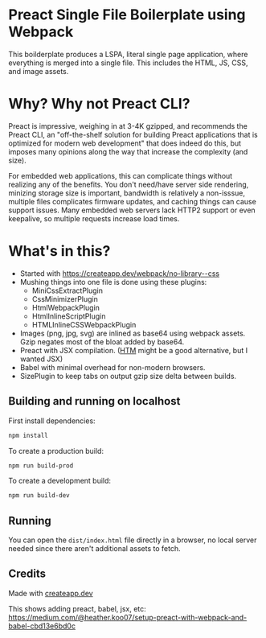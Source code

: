 # Preact Single File Boilerplate using Webpack

This boilderplate produces a LSPA, literal single page application, where everything is merged into a single file. This includes the HTML, JS, CSS, and image assets.

# Why? Why not Preact CLI?

Preact is impressive, weighing in at 3-4K gzipped, and recommends the Preact CLI, an "off-the-shelf solution for building Preact applications that is optimized for modern web development" that does indeed do this, but imposes many opinions along the way that increase the complexity (and size).

For embedded web applications, this can complicate things without realizing any of the benefits. You don't need/have server side rendering, minizing storage size is important, bandwidth is relatively a non-isssue, multiple files complicates firmware updates, and caching things can cause support issues. Many embedded web servers lack HTTP2 support or even keepalive, so multiple requests increase load times.

# What's in this?

* Started with https://createapp.dev/webpack/no-library--css
* Mushing things into one file is done using these plugins:
    * MiniCssExtractPlugin
    * CssMinimizerPlugin
    * HtmlWebpackPlugin
    * HtmlInlineScriptPlugin
    * HTMLInlineCSSWebpackPlugin
* Images (png, jpg, svg) are inlined as base64 using webpack assets. Gzip negates most of the bloat added by base64.
* Preact with JSX compilation. ([HTM](https://github.com/developit/htm) might be a good alternative, but I wanted JSX)
* Babel with minimal overhead for non-modern browsers. 
* SizePlugin to keep tabs on output gzip size delta between builds.


## Building and running on localhost

First install dependencies:

```sh
npm install
```

To create a production build:

```sh
npm run build-prod
```

To create a development build:

```sh
npm run build-dev
```

## Running

You can open the `dist/index.html` file directly in a browser, no local server needed since there aren't additional assets to fetch.

## Credits

Made with [createapp.dev](https://createapp.dev/)

This shows adding preact, babel, jsx, etc:
https://medium.com/@heather.koo07/setup-preact-with-webpack-and-babel-cbd13e6bd0c

